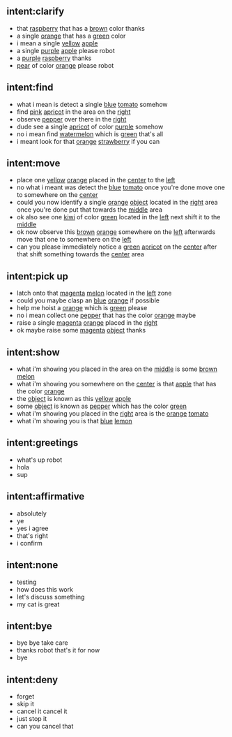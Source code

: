 ## intent:clarify
- that [raspberry](object_name) that has a [brown](object_color) color thanks
- a single [orange](object_name) that has a [green](object_color) color
- i mean a single [yellow](object_color) [apple](object_name)
- a single [purple](object_color) [apple](object_name) please robot
- a [purple](object_color) [raspberry](object_name) thanks
- [pear](object_name) of color [orange](object_color) please robot

## intent:find
- what i mean is detect a single [blue](object_color) [tomato](object_name) somehow
- find [pink](object_color) [apricot](object_name) in the area on the [right](placement)
- observe [pepper](object_name) over there in the [right](placement)
- dude see a single [apricot](object_name) of color [purple](object_color) somehow
- no i mean find [watermelon](object_name) which is [green](object_color) that's all
- i meant look for that [orange](object_color) [strawberry](object_name) if you can

## intent:move
- place one [yellow](object_color) [orange](object_name) placed in the [center](placement) to the [left](placement)
- no what i meant was detect the [blue](object_color) [tomato](object_name) once you're done move one to somewhere on the [center](placement)
- could you now identify a single [orange](object_color) [object](undefined_object) located in the [right](placement) area once you're done put that towards the [middle](placement) area
- ok also see one [kiwi](object_name) of color [green](object_color) located in the [left](placement) next shift it to the [middle](placement)
- ok now observe this [brown](object_color) [orange](object_name) somewhere on the [left](placement) afterwards move that one to somewhere on the [left](placement)
- can you please immediately notice a [green](object_color) [apricot](object_name) on the [center](placement) after that shift something towards the [center](placement) area

## intent:pick up
- latch onto that [magenta](object_color) [melon](object_name) located in the [left](placement) zone
- could you maybe clasp an [blue](object_color) [orange](object_name) if possible
- help me hoist a [orange](object_name) which is [green](object_color) please
- no i mean collect one [pepper](object_name) that has the color [orange](object_color) maybe
- raise a single [magenta](object_color) [orange](object_name) placed in the [right](placement)
- ok maybe raise some [magenta](object_color) [object](undefined_object) thanks

## intent:show
- what i'm showing you placed in the area on the [middle](placement) is some [brown](object_color) [melon](object_name)
- what i'm showing you somewhere on the [center](placement) is that [apple](object_name) that has the color [orange](object_color)
- the [object](undefined_object) is known as this [yellow](object_color) [apple](object_name)
- some [object](undefined_object) is known as [pepper](object_name) which has the color [green](object_color)
- what i'm showing you placed in the [right](placement) area is the [orange](object_color) [tomato](object_name)
- what i'm showing you is that [blue](object_color) [lemon](object_name)

## intent:greetings
- what's up robot
- hola
- sup

## intent:affirmative
- absolutely
- ye
- yes i agree
- that's right
- i confirm

## intent:none
- testing
- how does this work
- let's discuss something
- my cat is great

## intent:bye
- bye bye take care
- thanks robot that's it for now
- bye

## intent:deny
- forget
- skip it
- cancel it cancel it
- just stop it
- can you cancel that
